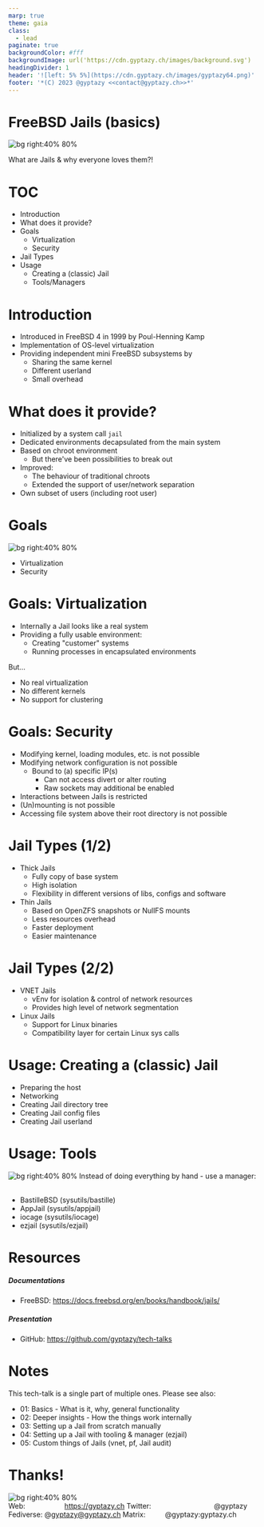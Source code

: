 ```yaml
---
marp: true
theme: gaia
class:
  - lead
paginate: true
backgroundColor: #fff
backgroundImage: url('https://cdn.gyptazy.ch/images/background.svg')
headingDivider: 1
header: '![left: 5% 5%](https://cdn.gyptazy.ch/images/gyptazy64.png)'
footer: '*(C) 2023 @gyptazy <<contact@gyptazy.ch>>*'
---
```



# FreeBSD Jails (basics)
![bg right:40% 80%](https://cdn.gyptazy.ch/images/FreeBSD_jail_gyptazy.png)

What are Jails & why everyone loves them?!

# TOC
* Introduction
* What does it provide?
* Goals
    * Virtualization
    * Security
* Jail Types
* Usage
    * Creating a (classic) Jail
    * Tools/Managers

# Introduction
* Introduced in FreeBSD 4 in 1999 by Poul-Henning Kamp
* Implementation of OS-level virtualization
* Providing independent mini FreeBSD subsystems by
  * Sharing the same kernel
  * Different userland
  * Small overhead

# What does it provide?
* Initialized by a system call `jail`
* Dedicated environments decapsulated from the main system
* Based on chroot environment
    * But there've been possibilities to break out
* Improved:
    * The behaviour of traditional chroots
    * Extended the support of user/network separation
* Own subset of users (including root user)

# Goals
![bg right:40% 80%](https://cdn.gyptazy.ch/images/finish_flag.png)
* Virtualization
* Security

# Goals: Virtualization
* Internally a Jail looks like a real system
* Providing a fully usable environment:
    * Creating "customer" systems
    * Running processes in encapsulated environments

But...
* No real virtualization
* No different kernels
* No support for clustering

# Goals: Security
* Modifying kernel, loading modules, etc. is not possible
* Modifying network configuration is not possible
    * Bound to (a) specific IP(s)
        * Can not access divert or alter routing
        * Raw sockets may additional be enabled
* Interactions between Jails is restricted
* (Un)mounting is not possible
* Accessing file system above their root directory is not possible

# Jail Types (1/2)
* Thick Jails
    * Fully copy of base system
    * High isolation
    * Flexibility in different versions of libs, configs and software 
* Thin Jails
    * Based on OpenZFS snapshots or NullFS mounts
    * Less resources overhead
    * Faster deployment
    * Easier maintenance

# Jail Types (2/2)
* VNET Jails
    * vEnv for isolation & control of network resources
    * Provides high level of network segmentation
* Linux Jails
    * Support for Linux binaries
    * Compatibility layer for certain Linux sys calls

# Usage: Creating a (classic) Jail
* Preparing the host
* Networking
* Creating Jail directory tree
* Creating Jail config files
* Creating Jail userland

# Usage: Tools
![bg right:40% 80%](https://cdn.gyptazy.ch/images/tools.png)
Instead of doing everything by hand - use a manager:<br><br>
* BastilleBSD (sysutils/bastille)
* AppJail (sysutils/appjail)
* iocage (sysutils/iocage)
* ezjail (sysutils/ezjail)

# Resources
##### Documentations
* FreeBSD: https://docs.freebsd.org/en/books/handbook/jails/

 ##### Presentation
* GitHub: https://github.com/gyptazy/tech-talks

# Notes
This tech-talk is a single part of multiple ones. Please see also:
* 01: Basics - What is it, why, general functionality
* 02: Deeper insights - How the things work internally
* 03: Setting up a Jail from scratch manually
* 04: Setting up a Jail with tooling & manager (ezjail)
* 05: Custom things of Jails (vnet, pf, Jail audit)

# Thanks!
![bg right:40% 80%](https://cdn.gyptazy.ch/images/thankyou.png)
<br>
Web: &nbsp;&nbsp;&nbsp;&nbsp;&nbsp;&nbsp;&nbsp;&nbsp;&nbsp;&nbsp;&nbsp;&nbsp;&nbsp;&nbsp;&nbsp;&nbsp;&nbsp;&nbsp;&nbsp;https://gyptazy.ch
Twitter: &nbsp;&nbsp;&nbsp;&nbsp;&nbsp;&nbsp;&nbsp;&nbsp;&nbsp;&nbsp;&nbsp;&nbsp;&nbsp;&nbsp;&nbsp;&nbsp;&nbsp;&nbsp;&nbsp;&nbsp;&nbsp;&nbsp;&nbsp;&nbsp;&nbsp;&nbsp;&nbsp;&nbsp;&nbsp;&nbsp;&nbsp;@gyptazy
Fediverse: @gyptazy@gyptazy.ch
Matrix: &nbsp;&nbsp;&nbsp;&nbsp;&nbsp;&nbsp;&nbsp;&nbsp;&nbsp;@gyptazy:gyptazy.ch
